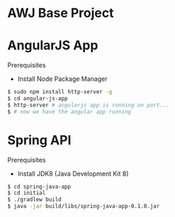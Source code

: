 AWJ Base Project
================

# AngularJS App
Prerequisites
- Install Node Package Manager
```bash
$ sudo npm install http-server -g
$ cd angular-js-app
$ http-server # angularjs app is running on port...
$ # now we have the angular app running
```


# Spring API
Prerequisites
- Install JDK8 (Java Development Kit 8)

```bash
$ cd spring-java-app
$ cd initial
$ ./gradlew build
$ java -jar build/libs/spring-java-app-0.1.0.jar 
```
